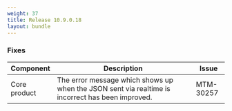 ```yaml
---
weight: 37
title: Release 10.9.0.18
layout: bundle
---
```


### Fixes

<div><table ><colgroup>
<col style="width: 15%;"><col style="width: 70%;"><col style="width: 15%;"></colgroup>
<thead><tr>
<th>
Component</th>
<th>
Description</th>
<th>
Issue</th>
</tr>
</thead><tbody>

<tr>
<td>
Core product</td>
<td > The error message which shows up when the JSON sent via realtime is incorrect has been improved.</td>
<td>
MTM-30257</td>
</tr>

</tbody></table></div>
